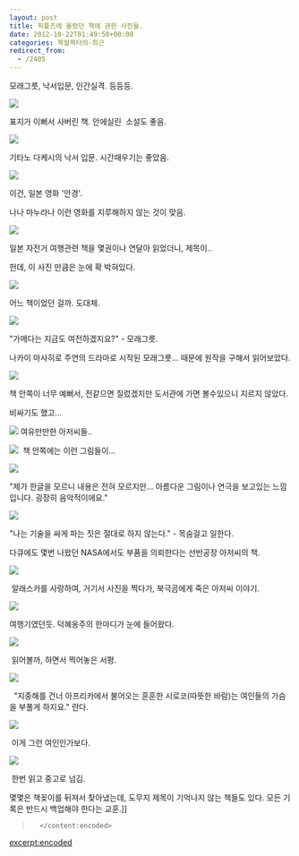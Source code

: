 ```yaml
---
layout: post
title: 픽플즈에 올렸던 책에 관한 사진들.
date: 2012-10-22T01:49:58+00:00
categories: 북컬렉터의-최근
redirect_from:
  - /2405
---
```


모래그릇, 낙서입문, 인간실격. 등등등.

![ ](/assets/media/uploads_1_cfile26.uf.035BBC415084A5C3321AB7.jpg)

표지가 이뻐서 사버린 책. 안에실린  소설도 좋음.

 

 

![ ](/assets/media/uploads_1_cfile10.uf.15087A435084A5CD15D675.jpg)

기타노 다케시의 낙서 입문. 시간때우기는 좋았음.

![ ](/assets/media/uploads_1_cfile8.uf.140C48435084A5D30F98B6.jpg)

이건, 일본 영화 '안경'.

나나 마누라나 이런 영화를 지루해하지 않는 것이 맞음.

 

 

![ ](/assets/media/uploads_1_cfile10.uf.2078E2435084A5D137F735.jpg)

일본 자전거 여행관련 책을 몇권이나 연달아 읽었더니, 제목이..

헌데, 이 사진 만큼은 눈에 확 박혀있다.

 

![ ](/assets/media/uploads_1_cfile24.uf.170E59435084A5CE0A1CA8.jpg)

어느 책이었던 걸까. 도대체.

 

![ ](/assets/media/uploads_1_cfile26.uf.03793F435084A5CD324ACC.jpg)

"가메다는 지금도 여전하겠지요?" - 모래그릇.

나카이 마사히로 주연의 드라마로 시작된 모래그릇... 때문에 원작을 구해서 읽어보았다.

![ ](/assets/media/uploads_1_cfile8.uf.146008415084A5C8290DCF.jpg)

책 안쪽이 너무 예뻐서, 전같으면 질렀겠지만 도서관에 가면 볼수있으니 지르지 않았다.

비싸기도 했고...

<img src="http://jinto.pe.kr/wp-content/uploads/1/cfile6.uf.0274B2415084A5C802C7C0.jpg" /> 여유만만한 아저씨들..

<img src="http://jinto.pe.kr/wp-content/uploads/1/cfile3.uf.186277415084A5C924FA8F.jpg" />  책 안쪽에는 이런 그림들이...

![ ](/assets/media/uploads_1_cfile26.uf.125CB8415084A5CA30AB8D.jpg)

"제가 한글을 모르니 내용은 전혀 모르지만... 아름다운 그림이나 연극을 보고있는 느낌입니다. 굉장히 음악적이에요."

![ ](/assets/media/uploads_1_cfile27.uf.1711F2435084A5D502C586.jpg)

"나는 기술을 싸게 파는 짓은 절대로 하지 않는다." - 목숨걸고 일한다.

다큐에도 몇번 나왔던 NASA에서도 부품을 의뢰한다는 선반공장 아저씨의 책.

 

![ ](/assets/media/uploads_1_cfile3.uf.146192415084A5CB1FB541.jpg)

 알래스카를 사랑하여, 거기서 사진을 찍다가, 북극곰에게 죽은 아저씨 이야기.

![ ](/assets/media/uploads_1_cfile5.uf.180700435084A5CD1719FB.jpg)

여행기였던듯. 덕혜옹주의 한마디가 눈에 들어왔다.

![ ](/assets/media/uploads_1_cfile1.uf.111030435084A5D40623BF.jpg)

 읽어볼까, 하면서 찍어놓은 서평.

![ ](/assets/media/uploads_1_cfile6.uf.155357455084AC29316526.jpg)

  "지중해를 건너 아프리카에서 불어오는 훈훈한 시로코(따뜻한 바람)는 여인들의 가슴을 부풀게 하지요." 란다.

![ ](/assets/media/uploads_1_cfile10.uf.1165A2455084AC2C0CB5A9.jpg)

 이게 그런 여인인가보다.

![ ](/assets/media/uploads_1_cfile8.uf.18629E415084A5C3186133.jpg)

 한번 읽고 중고로 넘김.

 

몇몇은 책꽂이를 뒤져서 찾아냈는데, 도무지 제목이 기억나지 않는 책들도 있다. 모든 기록은 반드시 백업해야 한다는 교훈.]]

>		</content:encoded>

<excerpt:encoded>

<![CDATA[
<div id=comments>
</div>
